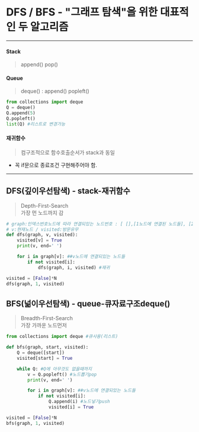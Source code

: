 # DFS / BFS - "그래프 탐색"을 위한 대표적인 두 알고리즘
***
#### Stack
> append() pop()
#### Queue
> deque() : append() popleft()
```python
from collections import deque
Q = deque()
Q.append(5)
Q.popleft()
list(Q) #리스트로 변경가능
```
#### 재귀함수
> 컴구조적으로 함수호출순서가 stack과 동일
- 꼭 if문으로 종료조건 구현해주어야 함. 
***
## DFS(깊이우선탐색) - stack-재귀함수
> Depth-First-Search  
> 가장 먼 노드까지 감  
```python
# graph:인덱스번호노드에 따라 연결되있는 노드번호 : [ [],[1노드에 연결된 노드들], [2노드에 연결된 노드들], ... ]
# v:현재노드 / visited:방문유무
def dfs(graph, v, visited):
    visited[v] = True
    print(v, end=' ')

    for i in graph[v]: ##v노드에 연결되있는 노드들
        if not visited[i]:
            dfs(graph, i, visited) #재귀

visited = [False]*N
dfs(graph, 1, visited)
```
## BFS(넒이우선탐색) - queue-큐자료구조deque()
> Breadth-First-Search  
> 가장 가까운 노드먼저   
```python
from collections import deque #큐사용(리스트)

def bfs(graph, start, visited):
    Q = deque([start])
    visited[start] = True

    while Q: #Q에 아무것도 없을때까지
        v = Q.popleft() #노드뽑기pop
        print(v, end=' ')

        for i in graph[v]: ##v노드에 연결되있는 노드들
            if not visited[i]:
                Q.append(i) #노드넣기push
                visited[i] = True

visited = [False]*N
bfs(graph, 1, visited)
```